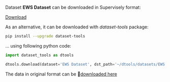 Dataset **EWS Dataset** can be downloaded in Supervisely format:

 [Download](https://assets.supervisely.com/supervisely-supervisely-assets-public/teams_storage/w/X/ZQ/5dWY1mUW10f69AyaKrbvrSYNZljiypIvz2kMHetPfrhpdK1IQ7j25xRDYZ8yN0iA4lUmHZc2e63cLFbDb9BIXrpFh2vkX529vSsh04JqGHQT0gbyQDRzAnMDyyUS.tar)

As an alternative, it can be downloaded with *dataset-tools* package:
``` bash
pip install --upgrade dataset-tools
```

... using following python code:
``` python
import dataset_tools as dtools

dtools.download(dataset='EWS Dataset', dst_path='~/dtools/datasets/EWS Dataset.tar')
```
The data in original format can be 🔗[downloaded here](https://www.research-collection.ethz.ch/bitstream/handle/20.500.11850/512332/EWS-Dataset.zip?sequence=2&isAllowed=y)